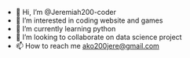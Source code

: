 - 👋 Hi, I’m @Jeremiah200-coder
- 👀 I’m interested in coding website and games
- 🌱 I’m currently learning python
- 💞️ I’m looking to collaborate on data science project
- 📫 How to reach me  ako200jere@gmail.com

<!---
Jeremiah200-coder/Jeremiah200-coder is a ✨ special ✨ repository because its `README.md` (this file) appears on your GitHub profile.
You can click the Preview link to take a look at your changes.
--->

